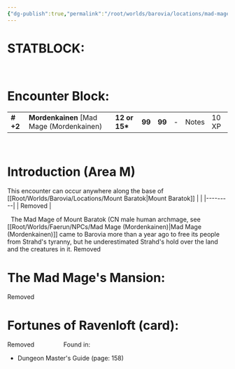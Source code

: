 ```yaml
---
{"dg-publish":true,"permalink":"/root/worlds/barovia/locations/mad-mage-of-mount-baratok/"}
---
```


# **STATBLOCK:**

 

# **Encounter Block:**

|           |                                                |                |        |        |     |       |       |
|-----------|------------------------------------------------|----------------|--------|--------|-----|-------|-------|
| **\# +2** | **Mordenkainen** \[Mad Mage (Mordenkainen) | **12 or 15\*** | **99** | **99** | \-  | Notes | 10 XP |

 

# **Introduction (Area M)**

This encounter can occur anywhere along the base of [[Root/Worlds/Barovia/Locations/Mount Baratok\|Mount Baratok]]
|         |
|---------|
| Removed |

 
The Mad Mage of Mount Baratok (CN male human archmage, see [[Root/Worlds/Faerun/NPCs/Mad Mage (Mordenkainen)\|Mad Mage (Mordenkainen)]] came to Barovia more than a year ago to free its people from Strahd's tyranny, but he underestimated Strahd's hold over the land and the creatures in it.
Removed
 

# **The Mad Mage's Mansion:**

Removed
 
 
 

# **Fortunes of Ravenloft (card):** 

Removed
 
 
 
 
 
 
 
 
Found in:

-   Dungeon Master's Guide (page: 158)

 